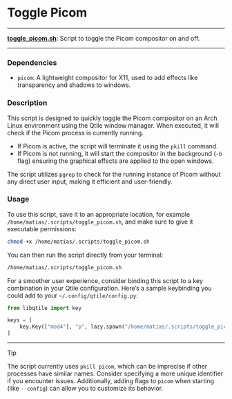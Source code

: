 # Toggle Picom

---

**[toggle_picom.sh](/toggle_picom.sh)**: Script to toggle the Picom compositor on and off.

---

### Dependencies

- `picom`: A lightweight compositor for X11, used to add effects like transparency and shadows to windows.

### Description

This script is designed to quickly toggle the Picom compositor on an Arch Linux environment using the Qtile window manager. When executed, it will check if the Picom process is currently running.

- If Picom is active, the script will terminate it using the `pkill` command.
- If Picom is not running, it will start the compositor in the background (`-b` flag) ensuring the graphical effects are applied to the open windows.

The script utilizes `pgrep` to check for the running instance of Picom without any direct user input, making it efficient and user-friendly.

### Usage

To use this script, save it to an appropriate location, for example `/home/matias/.scripts/toggle_picom.sh`, and make sure to give it executable permissions:

```bash
chmod +x /home/matias/.scripts/toggle_picom.sh
```

You can then run the script directly from your terminal:

```bash
/home/matias/.scripts/toggle_picom.sh
```

For a smoother user experience, consider binding this script to a key combination in your Qtile configuration. Here’s a sample keybinding you could add to your `~/.config/qtile/config.py`:

```python
from libqtile import key

keys = [
    key.Key(["mod4"], "p", lazy.spawn("/home/matias/.scripts/toggle_picom.sh")),
]
```

---

> [!TIP]  
> The script currently uses `pkill picom`, which can be imprecise if other processes have similar names. Consider specifying a more unique identifier if you encounter issues. Additionally, adding flags to `picom` when starting (like `--config`) can allow you to customize its behavior.
